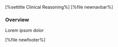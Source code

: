 \[%settitle Clinical Reasoning%\]
\[%file newnavbar%\]
<span id="overview"></span>
### Overview

Lorem ipsom dolor

\[%file newfooter%\]
